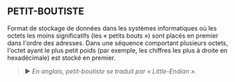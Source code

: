 ## PETIT-BOUTISTE

Format de stockage de données dans les systèmes informatiques où les octets les moins significatifs (les « petits bouts ») sont placés en premier dans l'ordre des adresses. Dans une séquence comportant plusieurs octets, l'octet ayant le plus petit poids (par exemple, les chiffres les plus à droite en hexadécimale) est stocké en premier.

> ► *En anglais, petit-boutiste se traduit par « Little-Endian ».*

